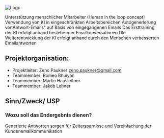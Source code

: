 
![Logo](https://user-images.githubusercontent.com/55828102/144297265-cbb2f6fe-d3a0-462e-a3cf-f454cf0dc615.png)

Unterstützung menschlicher Mitarbeiter (Human in the loop concept)
Verwendung von KI in eingeschränkten Arbeitsbereichen
Autogenerlerung vonAntwort-Emails" auf Basis von eingegangenen Emails
Das Ersttralning der Kl erfolgt anhand bestehender Emailkonversationen
Dle Welterentwicklung der Kl erfolgt anhand durch den Menschen verbesserten Emailantworten

## Projektorganisation:
- Projektleiter: Zeno Paukner zeno.paukner@gmail.com
- Teammember: Romeo Bhuiyan
- Teammember: Martin Hausleitner
- Teammember: Jakob Lehner

## Sinn/Zweck/ USP
### Wozu soll das Endergebnis dienen? 
Generierte Antworten sorgen für Zeitersparnisse und
Vereinfachung der Kundenemailkommunikation

